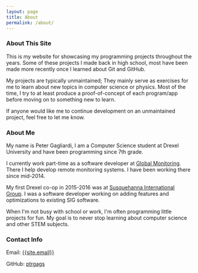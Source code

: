 ```yaml
---
layout: page
title: About
permalink: /about/
---
```


### About This Site

This is my website for showcasing my programming projects throughout the years.
Some of these projects I made back in high school, most have been made
more recently once I learned about Git and GitHub.

My projects are typically unmaintained; They mainly serve as exercises for me
to learn about new topics in computer science or physics.
Most of the time, I try to at least produce a proof-of-concept of each
program/app before moving on to something new to learn.

If anyone would like me to continue development on an unmaintained project,
feel free to let me know.

### About Me

My name is Peter Gagliardi, I am a Computer Science student at Drexel University
and have been programming since 7th grade.

I currently work part-time as a software developer at
[Global Monitoring](http://www.globalmonitoring.com). There I help develop
remote monitoring systems. I have been working there since mid-2014.

My first Drexel co-op in 2015-2016 was at
[Susquehanna International Group](http://www.sig.com).
I was a software developer working on adding features and optimizations
to existing SIG software.

When I'm not busy with school or work, I'm often programming little projects
for fun. My goal is to never stop learning about computer science and other
STEM subjects.

### Contact Info

Email: [{{site.email}}](mailto:{{site.email}})

GitHub: [ptrgags](http://github.com/ptrgags)
